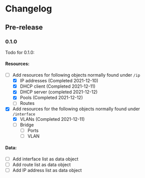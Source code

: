 # Changelog

## Pre-release

### 0.1.0
Todo for 0.1.0:

#### Resources:
- [ ] Add resources for following objects normally found under `/ip`
    - [x] IP addresses (Completed 2021-12-10)
    - [x] DHCP client (Completed 2021-12-11)
    - [x] DHCP server (completed 2021-12-12)
    - [x] Pools (Completed 2021-12-12)
    - [ ] Routes
- [x] Add resources for the following objects normally found under `/interface`
    - [x] VLANs (Completed 2021-12-11)
    - [ ] Bridge
        - [ ] Ports
        - [ ] VLAN

#### Data:
- [ ] Add interface list as data object
- [ ] Add route list as data object
- [ ] Add IP address list as data object
